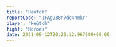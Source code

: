 ```yaml
---
title: "Heùtch"
reportCode: "1FAg938n7dc4hmkY"
player: "Heùtch"
fight: "Moroes"
date: 2021-09-12T20:20:12.967000+00:00
---
```

